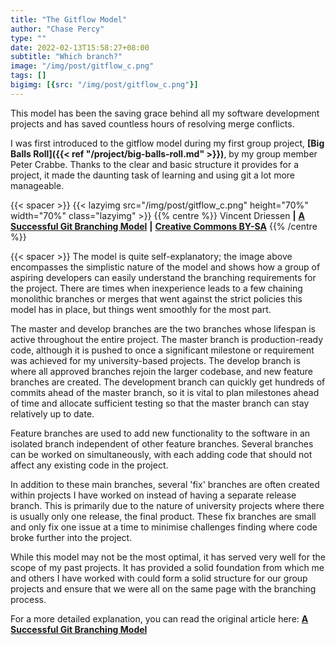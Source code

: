 ```yaml
---
title: "The Gitflow Model"
author: "Chase Percy"
type: ""
date: 2022-02-13T15:58:27+08:00
subtitle: "Which branch?"
image: "/img/post/gitflow_c.png"
tags: []
bigimg: [{src: "/img/post/gitflow_c.png"}]
---
```


This model has been the saving grace behind all my software development projects and has saved countless hours of resolving
merge conflicts.

I was first introduced to the gitflow model during my first group project, __[Big Balls Roll]({{< ref "/project/big-balls-roll.md" >}})__, by 
my group member Peter Crabbe. Thanks to the clear and basic structure it provides for a project, it made the daunting task of learning and using git a lot more manageable.

<!--more-->

{{< spacer >}}
{{< lazyimg src="/img/post/gitflow_c.png" height="70%" width="70%" class="lazyimg" >}}
{{% centre %}}
Vincent Driessen __|__ __[A Successful Git Branching Model](https://nvie.com/posts/a-successful-git-branching-model/)__ __|__ __[Creative Commons BY-SA](https://creativecommons.org/licenses/by-sa/2.0/)__
{{% /centre %}}

{{< spacer >}}
The model is quite self-explanatory; the image above encompasses the simplistic nature of the model and shows how a group of aspiring
developers can easily understand the branching requirements for the project. There are times when inexperience leads
to a few chaining monolithic branches or merges that went against the strict policies this model has in place, but things went smoothly for the most part.

The master and develop branches are the two branches whose lifespan is active throughout the entire project. The master branch
is production-ready code, although it is pushed to once a significant milestone
or requirement was achieved for my university-based projects. The develop branch is where all approved branches rejoin the larger codebase, and new feature branches
are created. The development branch can quickly get hundreds of commits ahead of the master branch, so it is vital to plan
milestones ahead of time and allocate sufficient testing so that the master branch can stay relatively up to date.

Feature branches are used to add new functionality to the software in an isolated branch independent of other 
feature branches. Several branches can be worked on simultaneously, with each adding code that should not affect any existing
code in the project.

In addition to these main branches, several 'fix' branches are often created within projects I have worked on instead of having a separate
release branch. This is primarily due to the nature of university projects where there is usually only one release, the final product. These
fix branches are small and only fix one issue at a time to minimise challenges finding where code broke further into the project.

While this model may not be the most optimal, it has served very well for the scope of my past projects. It has provided
a solid foundation from which me and others I have worked with could form a solid structure for our group projects and ensure that we
were all on the same page with the branching process.

For a more detailed explanation, you can read the original article here: __[A Successful Git Branching Model](https://nvie.com/posts/a-successful-git-branching-model/)__
